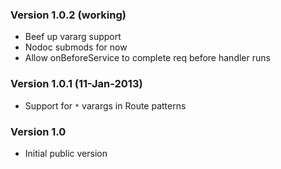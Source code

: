 ### Version 1.0.2 (working)
- Beef up vararg support
- Nodoc submods for now
- Allow onBeforeService to complete req before handler runs

### Version 1.0.1 (11-Jan-2013)
- Support for `*` varargs in Route patterns

### Version 1.0
- Initial public version